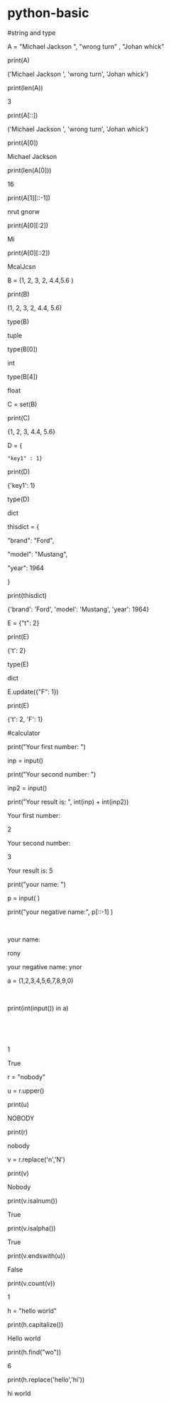 # python-basic
#string and type

A = "Michael Jackson ", "wrong turn" , "Johan whick"

print(A)

('Michael Jackson ', 'wrong turn', 'Johan whick')

print(len(A))

3

print(A[::])

('Michael Jackson ', 'wrong turn', 'Johan whick')

print(A[0])

Michael Jackson 

print(len(A[0]))

16

print(A[1][::-1])

nrut gnorw

print(A[0][:2])

Mi

print(A[0][::2])

McalJcsn

B = (1, 2, 3, 2, 4.4,5.6 )

print(B)

(1, 2, 3, 2, 4.4, 5.6)

type(B)

tuple

type(B[0])

int

type(B[4])

float

C = set(B)

print(C)

{1, 2, 3, 4.4, 5.6}

D = {

    "key1" : 1}

print(D)

{'key1': 1}

type(D)

dict

thisdict = {

  "brand": "Ford",

  "model": "Mustang",

  "year": 1964

}

print(thisdict)

{'brand': 'Ford', 'model': 'Mustang', 'year': 1964}

E = {"t": 2}

print(E)

{'t': 2}

type(E)

dict

E.update({"F": 1})

print(E)

{'t': 2, 'F': 1}

#calculator

print("Your first number: ")

inp = input()

print("Your second number: ")

inp2 = input()

print("Your result is: ", int(inp) + int(inp2))

Your first number: 

 2

Your second number: 

 3

Your result is:  5

print("your name: ")

p = input( )

print("your negative name:", p[::-1] )

​

your name: 

 rony

your negative name: ynor

a = (1,2,3,4,5,6,7,8,9,0)

​

print(int(input()) in a)

​

​

 1

True

r = "nobody"

u = r.upper()

print(u)

NOBODY

print(r)

nobody

v = r.replace('n','N')

print(v)

Nobody

print(v.isalnum())

True

print(v.isalpha())

True

print(v.endswith(u))

False

print(v.count(v))

1

h = "hello world"

print(h.capitalize())

Hello world

print(h.find("wo"))

6

print(h.replace('hello','hi'))

hi world
